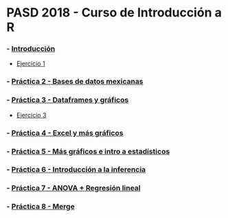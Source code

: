 # PASD 2018 - Curso de Introducción a R
### - [Introducción](Introducción.md)
  - [Ejercicio 1](Ejercicio1.md)
### - [Práctica 2 - Bases de datos mexicanas](Práctica2.md)
### - [Práctica 3 - Dataframes y gráficos](Práctica3.md)
  - [Ejercicio 3](Ejercicio3.md)
### - [Práctica 4 - Excel y más gráficos](Práctica4.md)
### - [Práctica 5 - Más gráficos e intro a estadísticos](Práctica5.md)
### - [Práctica 6 - Introducción a la inferencia](Práctica6.md)
### - [Práctica 7 - ANOVA + Regresión lineal](Práctica7.md)
### - [Práctica 8 - Merge](Práctica8.md)
